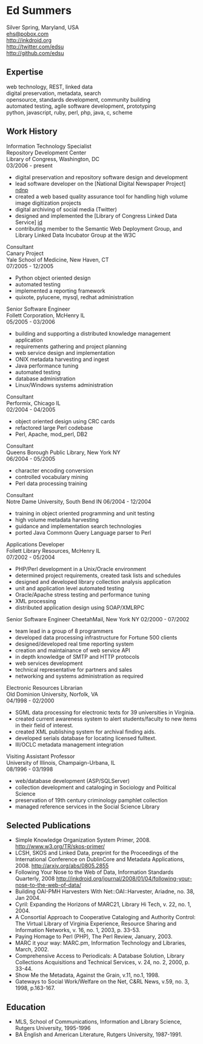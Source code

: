 # Ed Summers

Silver Spring, Maryland, USA  
<ehs@pobox.com>  
<http://inkdroid.org>  
<http://twitter.com/edsu>  
<http://github.com/edsu>

## Expertise

web technology, REST, linked data  
digital preservation, metadata, search  
opensource, standards development, community building  
automated testing, agile software development, prototyping  
python, javascript, ruby, perl, php, java, c, scheme

## Work History

Information Technology Specialist  
Repository Development Center  
Library of Congress, Washington, DC  
03/2006 - present

* digital preservation and repository software design and development
* lead software developer on the [National Digital Newspaper Project] [ndnp]
* created a web based quality assurance tool for handling high volume image digitization projects
* digital archiving of social media (Twitter)
* designed and implemented the [Library of Congress Linked Data Service] [id]
* contributing member to the Semantic Web Deployment Group, and Library Linked Data Incubator Group at the W3C

Consultant  
Canary Project  
Yale School of Medicine, New Haven, CT  
07/2005 - 12/2005

* Python object oriented design
* automated testing
* implemented a reporting framework
* quixote, pylucene, mysql, redhat administration

Senior Software Engineer  
Follett Corporation, McHenry IL  
05/2005 - 03/2006

* building and supporting a distributed knowledge management application
* requirements gathering and project planning 
* web service design and implementation
* ONIX metadata harvesting and ingest
* Java performance tuning
* automated testing
* database administration
* Linux/Windows systems administration

Consultant  
Performix, Chicago IL  
02/2004 - 04/2005

* object oriented design using CRC cards
* refactored large Perl codebase
* Perl, Apache, mod_perl, DB2

Consultant  
Queens Borough Public Library, New York NY  
06/2004 - 05/2005

* character encoding conversion
* controlled vocabulary mining
* Perl data processing training

Consultant  
Notre Dame University, South Bend IN
06/2004 - 12/2004

* training in object oriented programming and unit testing 
* high volume metadata harvesting
* guidance and implementation search technologies
* ported Java Commonn Query Language parser to Perl

Applications Developer  
Follett Library Resources, McHenry IL  
07/2002 - 05/2004   

* PHP/Perl development in a Unix/Oracle environment
* determined project requirements, created task lists and 
  schedules
* designed and developed library collection analysis application
* unit and application level automated testing 
* Oracle/Apache stress testing and performance tuning
* XML processing
* distributed application design using SOAP/XMLRPC

Senior Software Engineer
CheetahMail, New York NY
02/2000 - 07/2002

* team lead in a group of 8 programmers
* developed data processing infrastructure for Fortune 500 clients
* designed/developed real time reporting system 
* creation and maintainance of web service API
* in depth knowledge of SMTP and HTTP protocols
* web services development
* technical representative for partners and sales 
* networking and systems administration as required

Electronic Resources Librarian  
Old Dominion University, Norfolk, VA  
04/1998 - 02/2000

* SGML data processing for electronic texts for 39 universities 
  in Virginia.
* created current awareness system to alert students/faculty to 
  new items in their field of interest.
* created XML publishing system for archival finding aids.
* developed serials database for locating licensed fulltext.
* III/OCLC metadata management integration

Visiting Assistant Professor   
University of Illinois, Champaign-Urbana, IL  
08/1996 - 03/1998

* web/database development (ASP/SQLServer)
* collection development and cataloging in Sociology and 
  Political Science
* preservation of 19th century criminology pamphlet collection
* managed reference services in the Social Science Library

## Selected Publications

* Simple Knowledge Organization System Primer, 2008. 
  http://www.w3.org/TR/skos-primer/
* LCSH, SKOS and Linked Data, preprint for the Proceedings of 
  the International Conference on DublinCore and Metadata 
  Applications, 2008. http://arxiv.org/abs/0805.2855
* Following Your Nose to the Web of Data, Information Standards 
  Quarterly, 2008 http://inkdroid.org/journal/2008/01/04/following-your-nose-to-the-web-of-data/
* Building OAI-PMH Harvesters With Net::OAI::Harvester, Ariadne,
  no. 38, Jan 2004.
* Cyril: Expanding the Horizons of MARC21, Library Hi Tech, v. 
  22, no. 1, 2004.
* A Consortial Approach to Cooperative Cataloging and Authority 
  Control: The Virtual Library of Virginia Experience, Resource 
  Sharing and Information Networks, v. 16, no. 1, 2003, p. 33-53.
* Paying Homage to Perl (PHP), The Perl Review, January, 2003.
* MARC it your way: MARC.pm, Information Technology and 
  Libraries, March, 2002.
* Comprehensive Access to Periodicals: A Database Solution, 
  Library Collections Acquisitions and Technical Services, v. 
  24, no. 2, 2000, p. 33-44.
* Show Me the Metadata, Against the Grain, v.11, no.1, 1998.
* Gateways to Social Work/Welfare on the Net, C&RL News, v.59, 
  no. 3, 1998, p.163-167.

## Education

* MLS, School of Communications, Information and Library Science, Rutgers University, 1995-1996
* BA English and American Literature, Rutgers University, 1987-1991.

[ndnp]: http://chroniclingamerica.loc.gov/ "Chronicling America"
[id]: http://id.loc.gov/
